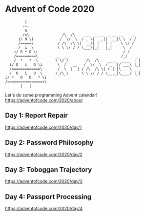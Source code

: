 # Advent of Code 2020

```
         |
        -+-
         A
        /=\               /\  /\    ___  _ __  _ __ __    __
      i/ O \i            /  \/  \  / _ \| '__|| '__|\ \  / /
      /=====\           / /\  /\ \|  __/| |   | |    \ \/ /
      /  i  \           \ \ \/ / / \___/|_|   |_|     \  /
    i/ O * O \i                                       / /
    /=========\        __  __                        /_/    _
    /  *   *  \        \ \/ /        /\  /\    __ _  ____  | |
  i/ O   i   O \i       \  /   __   /  \/  \  / _` |/ ___\ |_|
  /=============\       /  \  |__| / /\  /\ \| (_| |\___ \  _
  /  O   i   O  \      /_/\_\      \ \ \/ / / \__,_|\____/ |_|
i/ *   O   O   * \i
/=================\
       |___|
```

Let's do some programming Advent calendar! 
https://adventofcode.com/2020/about

## Day 1: Report Repair

https://adventofcode.com/2020/day/1

## Day 2: Password Philosophy

https://adventofcode.com/2020/day/2

## Day 3: Toboggan Trajectory
 
https://adventofcode.com/2020/day/3

## Day 4: Passport Processing

https://adventofcode.com/2020/day/4
